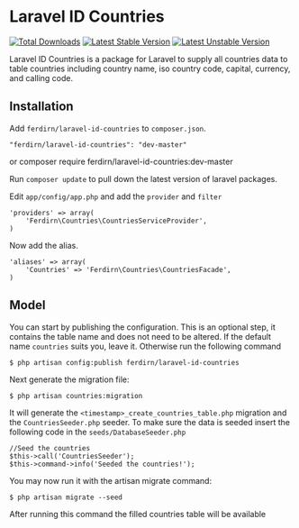# Laravel ID Countries

[![Total Downloads](https://poser.pugx.org/ferdirn/laravel-id-countries/downloads.svg)](https://packagist.org/packages/ferdirn/laravel-id-countries)
[![Latest Stable Version](https://poser.pugx.org/ferdirn/laravel-id-countries/v/stable.svg)](https://packagist.org/packages/ferdirn/laravel-id-countries)
[![Latest Unstable Version](https://poser.pugx.org/ferdirn/laravel-id-countries/v/unstable.svg)](https://packagist.org/packages/ferdirn/laravel-id-countries)

Laravel ID Countries is a package for Laravel to supply all countries data to table countries including country name, iso country code, capital, currency, and calling code.


## Installation

Add `ferdirn/laravel-id-countries` to `composer.json`.

    "ferdirn/laravel-id-countries": "dev-master"
or
    composer require ferdirn/laravel-id-countries:dev-master

Run `composer update` to pull down the latest version of laravel packages.

Edit `app/config/app.php` and add the `provider` and `filter`

    'providers' => array(
        'Ferdirn\Countries\CountriesServiceProvider',
    )

Now add the alias.

    'aliases' => array(
        'Countries' => 'Ferdirn\Countries\CountriesFacade',
    )


## Model

You can start by publishing the configuration. This is an optional step, it contains the table name and does not need to be altered. If the default name `countries` suits you, leave it. Otherwise run the following command

    $ php artisan config:publish ferdirn/laravel-id-countries

Next generate the migration file:

    $ php artisan countries:migration

It will generate the `<timestamp>_create_countries_table.php` migration and the `CountriesSeeder.php` seeder. To make sure the data is seeded insert the following code in the `seeds/DatabaseSeeder.php`

    //Seed the countries
    $this->call('CountriesSeeder');
    $this->command->info('Seeded the countries!');

You may now run it with the artisan migrate command:

    $ php artisan migrate --seed

After running this command the filled countries table will be available